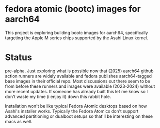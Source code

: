 # fedora atomic (bootc) images for aarch64
This project is exploring building bootc images for aarch64, specifically targeting the Apple M series chips supported by the Asahi Linux kernel.

# Status

pre-alpha. Just exploring what is possible now that (2025) aarch64 github action runners are widely available and fedora publishes aarch64-tagged base images in their official repo. Most discussions out there seem to be from before these runners and images were available (2023-2024) without more recent updates. If someone has already built this let me know so I don't waste my time (i enjoy it) down this rabbit hole. 

Installation won't be like typical Fedora Atomic desktops based on how Asahi's installer works. Typically the Fedora Atomics don't support advanced partitioning or dualboot setups so that'll be interesting on these macs as well. 
